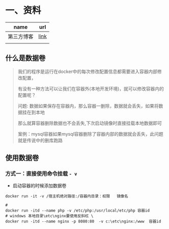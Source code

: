 

# 一、资料

| name       | url                                                  |
| ---------- | ---------------------------------------------------- |
| 第三方博客 | [link](https://www.cnblogs.com/asxf/p/11158912.html) |
|            |                                                      |

## 什么是数据卷

> 我们的程序是运行在docker中的每次修改配置信息都需要进入容器内部修改配置，
>
> 有没有一种方法可以让我们在容器外(本地开发环境)，就可以修改容器内的配置呢？
>
> 问题: 数据如果保存在容器内，那么容器一删除，数据就会丢失，如果将数据挂在到本地
>
> 那么就算容器删除数据也不会丢失,下次启动镜像时直接挂载本地数据即可
>
> 案例：mysql容器如果mysql容器删除了容器内部的数据就会丢失，此问题就是传说中的删库跑路

## 使用数据卷

### 方式一：直接使用命令挂载 `- v`

- 启动容器的时候添加数据卷

 `docker run -it -v /宿主机绝对路径:/容器内目录：权限   镜像名`

```shell
#
docker run -itd --name php -v /etc/php:/usr/local/etc/php 容器id
# windows 本地目录\etc\nginx要使用反斜杠 \
docker run -itd --name nginx -p 8080:80  -v c:\etc\nginx:/www  容器id
```













